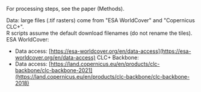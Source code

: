 For processing steps, see the paper (Methods).

Data: 
large files (.tif rasters) come from "ESA WorldCover" and "Copernicus CLC+".  
R scripts assume the default download filenames (do not rename the tiles).
ESA WorldCover:
- Data access: [https://esa-worldcover.org/en/data-access](https://esa-worldcover.org/en/data-access)
CLC+ Backbone:
- Data access: [https://land.copernicus.eu/en/products/clc-backbone/clc-backbone-2021](https://land.copernicus.eu/en/products/clc-backbone/clc-backbone-2018)
